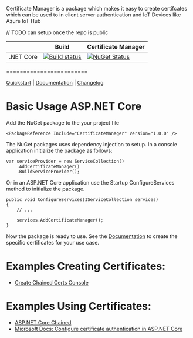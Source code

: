 Certificate Manager is a package which makes it easy to create certifcates which can be used to in client server authentication and IoT Devices like Azure IoT Hub

// TODO can setup once the repo is public 

|                           | Build                                                                                                                                                       | Certificate Manager                                                                                                                                |
| ------------------------- | ------------------------------------------------------------------------------------------------------------------------------------------------------------ | ----------------------------------------------------------------------------------------------------------------------------------------------------------- |
| .NET Core                 | [![Build status](https://ci.appveyor.com/api/projects/status/gyychgc7l5g4g5lb?svg=true)](https://ci.appveyor.com/project/damienbod/aspnet5localization)      | [![NuGet Status](http://img.shields.io/nuget/v/Localization.SqlLocalizer.svg?style=flat-square)](https://www.nuget.org/packages/Localization.SqlLocalizer/) |


========================

[Quickstart](https://github.com/damienbod/AspNetCoreCertificates/tree/master/src/CreateChainedCertsConsoleDemo) | [Documentation](https://github.com/damienbod/AspNetCoreCertificates/blob/master/Documentation.md) | [Changelog](https://github.com/damienbod/AspNetCoreCertificates/blob/master/CHANGELOG.md)

# Basic Usage ASP.NET Core

Add the NuGet package to the your project file

```
<PackageReference Include="CertificateManager" Version="1.0.0" />
```

The NuGet packages uses dependency injection to setup. In a console application initialize the package as follows:
```
var serviceProvider = new ServiceCollection()
    .AddCertificateManager()
    .BuildServiceProvider();

```

Or in an ASP.NET Core application use the Startup ConfigureServices method to initialize the package.

```
public void ConfigureServices(IServiceCollection services)
{
    // ...

    services.AddCertificateManager();
}
```

Now the package is ready to use. See the [Documentation](https://github.com/damienbod/AspNetCoreCertificates/blob/master/Documentation.md)  to create the specific certificates for your use case.



# Examples Creating Certificates:

<ul>
    <li><a href="https://github.com/damienbod/AspNetCoreCertificates/tree/master/src/CreateChainedCertsConsoleDemo">Create Chained Certs Console</a></li></ul>

# Examples Using Certificates:

<ul>
    <li><a href="https://github.com/damienbod/AspNetCoreCertificates/tree/master/examplesUsingCertificateAuthentication/AspNetCoreChained">ASP.NET Core Chained</a></li>
    <li><a href="https://docs.microsoft.com/en-us/aspnet/core/security/authentication/certauth">Microsoft Docs: Configure certificate authentication in ASP.NET Core</a></li>
</ul>

